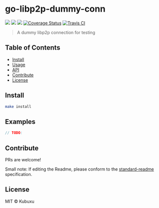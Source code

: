 go-libp2p-dummy-conn
==================

[![](https://img.shields.io/badge/made%20by-Protocol%20Labs-blue.svg?style=flat-square)](https://protocol.ai)
[![](https://img.shields.io/badge/project-IPFS-blue.svg?style=flat-square)](https://libp2p.io/)
[![](https://img.shields.io/badge/freenode-%23ipfs-blue.svg?style=flat-square)](https://webchat.freenode.net/?channels=%23ipfs)
[![Coverage Status](https://img.shields.io/codecov/c/github/libp2p/go-libp2p-dummy-conn.svg?style=flat-square&branch=master)](https://codecov.io/github/libp2p/go-libp2p-dummy-conn?branch=master)
[![Travis CI](https://travis-ci.org/libp2p/go-libp2p-dummy-conn.svg?branch=master)](https://travis-ci.org/libp2p/go-libp2p-dummy-conn)

> A dummy libp2p connection for testing


## Table of Contents

- [Install](#install)
- [Usage](#usage)
- [API](#api)
- [Contribute](#contribute)
- [License](#license)

## Install

```sh
make install
```

## Examples

```go
// TODO:
```

## Contribute

PRs are welcome!

Small note: If editing the Readme, please conform to the [standard-readme](https://github.com/RichardLitt/standard-readme) specification.

## License

MIT © Kubuxu
